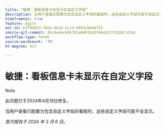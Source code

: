 ```yaml
---
title: “敏捷：看板信息卡未显示在自定义字段”
description: 当用户查看已配置为包含自定义字段的看板时，这些自定义字段可能不会显示。
hidefromtoc: true
feature: Agile
exl-id: b1f94663-78ee-4e1d-bc14-9453cbde4753
source-git-commit: dbc4e4ecd9e7b2a6d01b43f46a3c2fd128c1d1dc
workflow-type: tm+mt
source-wordcount: '70'
ht-degree: 91%

---
```


# 敏捷：看板信息卡未显示在自定义字段

>[!NOTE]
>
>此问题已于2024年4月18日修复。

当用户查看已配置为包含自定义字段的看板时，这些自定义字段可能不会显示。

_首次报告于 2024 年 3 月 6 日。_
